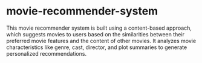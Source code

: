 # movie-recommender-system
This movie recommender system is built using a content-based approach, which suggests movies to users based on the similarities between their preferred movie features and the content of other movies. It analyzes movie characteristics like genre, cast, director, and plot summaries to generate personalized recommendations.
